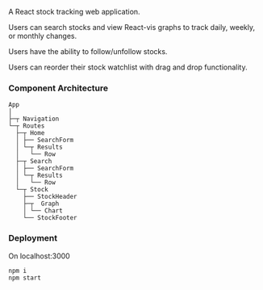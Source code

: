 
A React stock tracking web application. 

Users can search stocks and view React-vis graphs to track daily, weekly, or monthly changes. 

Users have the ability to follow/unfollow stocks.

Users can reorder their stock watchlist with drag and drop functionality.

### Component Architecture

```
App
│
├─┬ Navigation
└─┬ Routes
  ├─┬ Home
  │ ├── SearchForm
  │ └─┬ Results
  │   └── Row
  ├─┬ Search
  │ ├── SearchForm
  │ └─┬ Results
  │   └── Row
  └─┬ Stock
    ├── StockHeader
    ├─┬  Graph
    │ └── Chart
    └── StockFooter

```

### Deployment

On localhost:3000
```
npm i
npm start
```
